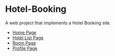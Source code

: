 # Hotel-Booking
A web project that implements a Hotel Booking site.

<ul>
  <li><a href="https://mariaxarisi.github.io/Hotel-Booking/">Home Page<a/></li>
  <li><a href="https://mariaxarisi.github.io/Hotel-Booking/list.html">Hotel List Page<a/></li>
  <li><a href="https://mariaxarisi.github.io/Hotel-Booking/room.html">Room Page<a/></li>
  <li><a href="https://mariaxarisi.github.io/Hotel-Booking/profile.html">Profile Page<a/></li>
</ul>

